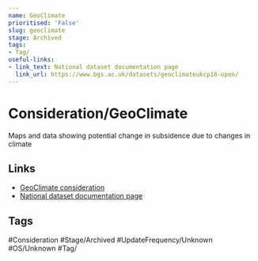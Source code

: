 ```yaml
---
name: GeoClimate
prioritised: 'False'
slug: geoclimate
stage: Archived
tags:
- Tag/
useful-links:
- link_text: National dataset documentation page
  link_url: https://www.bgs.ac.uk/datasets/geoclimateukcp18-open/
---
```


# Consideration/GeoClimate

Maps and data showing potential change in subsidence due to changes in climate

## Links

* [GeoClimate consideration](https://design.planning.data.gov.uk/planning-consideration/geoclimate)
* [National dataset documentation page](https://www.bgs.ac.uk/datasets/geoclimateukcp18-open/)

## Tags

#Consideration #Stage/Archived #UpdateFrequency/Unknown #OS/Unknown #Tag/